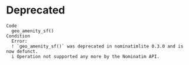 # Deprecated

    Code
      geo_amenity_sf()
    Condition
      Error:
      ! `geo_amenity_sf()` was deprecated in nominatimlite 0.3.0 and is now defunct.
      i Operation not supported any more by the Nominatim API.

